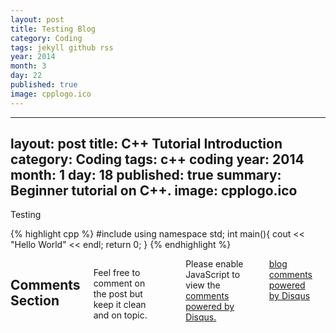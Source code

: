 ```yaml
---
layout: post
title: Testing Blog
category: Coding
tags: jekyll github rss
year: 2014
month: 3
day: 22
published: true
image: cpplogo.ico
---
```


---
layout: post
title: C++ Tutorial Introduction
category: Coding
tags: c++ coding 
year: 2014
month: 1
day: 18
published: true
summary: Beginner tutorial on C++.
image: cpplogo.ico
---

Testing

{% highlight cpp %}
#include <iostream>
using namespace std;
int main(){
cout << "Hello World" << endl;
return 0;
}
{% endhighlight %}


<div class="row">	
<div class="span9 columns">    
<h2>Comments Section</h2>
<p>Feel free to comment on the post but keep it clean and on topic.</p>	
<div id="disqus_thread"></div>
<script type="text/javascript">
/* * * CONFIGURATION VARIABLES: EDIT BEFORE PASTING INTO YOUR WEBPAGE * * */
var disqus_shortname = 'matoslewis'; // required: replace example with your forum shortname
var disqus_identifier = '{{ page.url }}';
var disqus_url = 'http://Lewiz23.github.com{{ page.url }}';


/* * * DON'T EDIT BELOW THIS LINE * * */
(function() {
var dsq = document.createElement('script'); dsq.type = 'text/javascript'; dsq.async = true;
dsq.src = 'http://' + disqus_shortname + '.disqus.com/embed.js';
(document.getElementsByTagName('head')[0] || document.getElementsByTagName('body')[0]).appendChild(dsq);
})();
</script>
<noscript>Please enable JavaScript to view the <a href="http://disqus.com/?ref_noscript">comments powered by Disqus.</a></noscript>
<a href="http://disqus.com" class="dsq-brlink">blog comments powered by <span class="logo-disqus">Disqus</span></a>
</div>
</div>